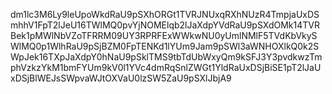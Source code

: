 dm1lc3M6Ly9leUpoWkdRaU9pSXhORGt1TVRJNUxqRXhNUzR4TmpjaUxDSmhhV1FpT2lJeU16TWlMQ0pvYjNOMElqb2lJaXdpYVdRaU9pSXdOMk14TVRBek1pMWlNbVZoTFRRM09UY3RPRFExWWkwNU0yUmlNMlF5TVdKbVkySWlMQ0p1WlhRaU9pSjBZM0FpTENKd1lYUm9Jam9pSWl3aWNHOXlkQ0k2SWpJek16TXpJaXdpY0hNaU9pSklTMS9tbTdUbWxyQm9kSFJ3Y3pvdkwzTmphVzkzYkM1bmFYUm9kV0l1YVc4dmRqSnlZWGt1YldRaUxDSjBiSE1pT2lJaUxDSjBlWEJsSWpvaWJtOXVaU0lzSW5ZaU9pSXlJbjA9
